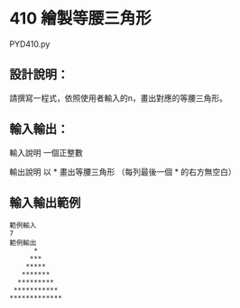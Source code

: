 # 410 繪製等腰三角形
PYD410.py
## 設計說明：
請撰寫一程式，依照使用者輸入的n，畫出對應的等腰三角形。

## 輸入輸出：
輸入說明
一個正整數

輸出說明
以 * 畫出等腰三角形
（每列最後一個 * 的右方無空白）

## 輸入輸出範例

```
範例輸入
7
範例輸出
      *
     ***
    *****
   *******
  *********
 ***********
*************
```

